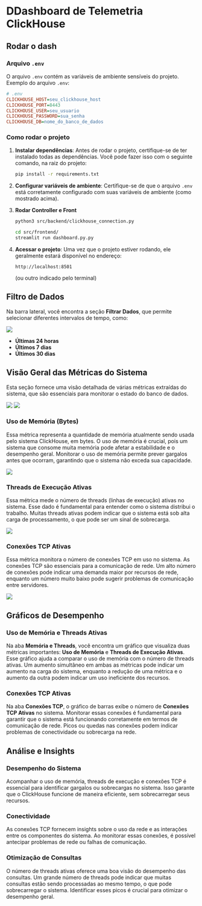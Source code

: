 

# **DDashboard de Telemetria ClickHouse**


## **Rodar o dash**


### **Arquivo `.env`**

O arquivo `.env` contém as variáveis de ambiente sensíveis do projeto. Exemplo do arquivo `.env`:

```ini
# .env
CLICKHOUSE_HOST=seu_clickhouse_host
CLICKHOUSE_PORT=8443
CLICKHOUSE_USER=seu_usuario
CLICKHOUSE_PASSWORD=sua_senha
CLICKHOUSE_DB=nome_do_banco_de_dados
```

### **Como rodar o projeto**

1. **Instalar dependências**:
   Antes de rodar o projeto, certifique-se de ter instalado todas as dependências. Você pode fazer isso com o seguinte comando, na raiz do projeto:

   ```bash
   pip install -r requirements.txt
   ```

2. **Configurar variáveis de ambiente**:
   Certifique-se de que o arquivo `.env` está corretamente configurado com suas variáveis de ambiente (como mostrado acima).

3. **Rodar Controller e Front**
     ```bash
     python3 src/backend/clickhouse_connection.py
     ```

   
     ```bash
     cd src/frontend/ 
     streamlit run dashboard.py.py
     ```

4. **Acessar o projeto**:
   Uma vez que o projeto estiver rodando, ele geralmente estará disponível no endereço:
   ```
   http://localhost:8501
   ```
   (ou outro indicado pelo terminal)


## **Filtro de Dados**
Na barra lateral, você encontra a seção **Filtrar Dados**, que permite selecionar diferentes intervalos de tempo, como:

![](./assets/5.png)

- **Últimas 24 horas**
- **Últimos 7 dias**
- **Últimos 30 dias**



## **Visão Geral das Métricas do Sistema**
Esta seção fornece uma visão detalhada de várias métricas extraídas do sistema, que são essenciais para monitorar o estado do banco de dados.

![](./assets/1.png)
![](./assets/2.png)

### **Uso de Memória (Bytes)**
Essa métrica representa a quantidade de memória atualmente sendo usada pelo sistema ClickHouse, em bytes. O uso de memória é crucial, pois um sistema que consome muita memória pode afetar a estabilidade e o desempenho geral. Monitorar o uso de memória permite prever gargalos antes que ocorram, garantindo que o sistema não exceda sua capacidade.


![](./assets/3.png)

### **Threads de Execução Ativas**
Essa métrica mede o número de threads (linhas de execução) ativas no sistema. Esse dado é fundamental para entender como o sistema distribui o trabalho. Muitas threads ativas podem indicar que o sistema está sob alta carga de processamento, o que pode ser um sinal de sobrecarga.

![](./assets/3.png)

### **Conexões TCP Ativas**
Essa métrica monitora o número de conexões TCP em uso no sistema. As conexões TCP são essenciais para a comunicação de rede. Um alto número de conexões pode indicar uma demanda maior por recursos de rede, enquanto um número muito baixo pode sugerir problemas de comunicação entre servidores.

![](./assets/4.png)

## **Gráficos de Desempenho**

### **Uso de Memória e Threads Ativas**
Na aba **Memória e Threads**, você encontra um gráfico que visualiza duas métricas importantes: **Uso de Memória** e **Threads de Execução Ativas**. Esse gráfico ajuda a comparar o uso de memória com o número de threads ativas. Um aumento simultâneo em ambas as métricas pode indicar um aumento na carga do sistema, enquanto a redução de uma métrica e o aumento da outra podem indicar um uso ineficiente dos recursos.

### **Conexões TCP Ativas**
Na aba **Conexões TCP**, o gráfico de barras exibe o número de **Conexões TCP Ativas** no sistema. Monitorar essas conexões é fundamental para garantir que o sistema está funcionando corretamente em termos de comunicação de rede. Picos ou quedas nas conexões podem indicar problemas de conectividade ou sobrecarga na rede.


## **Análise e Insights**
### **Desempenho do Sistema**
Acompanhar o uso de memória, threads de execução e conexões TCP é essencial para identificar gargalos ou sobrecargas no sistema. Isso garante que o ClickHouse funcione de maneira eficiente, sem sobrecarregar seus recursos.

### **Conectividade**
As conexões TCP fornecem insights sobre o uso da rede e as interações entre os componentes do sistema. Ao monitorar essas conexões, é possível antecipar problemas de rede ou falhas de comunicação.

### **Otimização de Consultas**
O número de threads ativas oferece uma boa visão do desempenho das consultas. Um grande número de threads pode indicar que muitas consultas estão sendo processadas ao mesmo tempo, o que pode sobrecarregar o sistema. Identificar esses picos é crucial para otimizar o desempenho geral.

